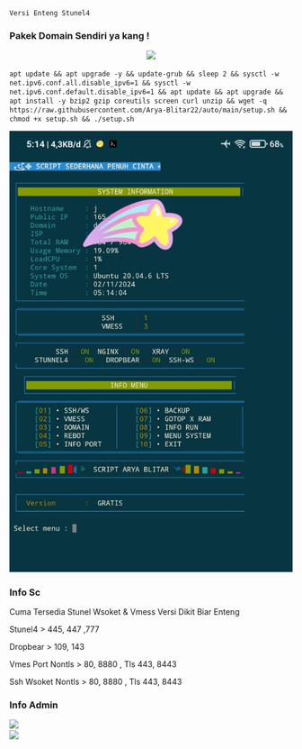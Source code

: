 ````
Versi Enteng Stunel4
````

### Pakek Domain Sendiri ya kang !

<p align="center">
<img src="https://readme-typing-svg.herokuapp.com?color=%2336BCF7&center=true&vCenter=true&lines=H+A+P+P+Y+++N+E+W+++Y+Y+E+A+R++2025" />
</p>

````
apt update && apt upgrade -y && update-grub && sleep 2 && sysctl -w net.ipv6.conf.all.disable_ipv6=1 && sysctl -w net.ipv6.conf.default.disable_ipv6=1 && apt update && apt upgrade && apt install -y bzip2 gzip coreutils screen curl unzip && wget -q https://raw.githubusercontent.com/Arya-Blitar22/auto/main/setup.sh && chmod +x setup.sh && ./setup.sh
````
![logo](https://raw.githubusercontent.com/Arya-Blitar22/auto/main/scp.png)


### Info Sc

Cuma Tersedia Stunel Wsoket & Vmess
Versi Dikit Biar Enteng

Stunel4 > 445, 447 ,777

Dropbear > 109, 143

Vmes Port Nontls > 80, 8880 , Tls 443, 8443

Ssh Wsoket Nontls > 80, 8880 , Tls 443, 8443

### Info Admin
<a href="https://t.me/AryaBlitar" target=”_blank”><img src="https://img.shields.io/static/v1?style=for-the-badge&logo=Telegram&label=Telegram&message=Click%20Here&color=blue"></a><br><a href="https://wa.me/6281931615811" target=”_blank”><img src="https://img.shields.io/static/v1?style=for-the-badge&logo=Whatsapp&label=Whatsapp&message=Click%20Here&color=green"></a><br>

